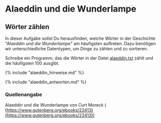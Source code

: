 
# Alaeddin und die Wunderlampe

## Wörter zählen

In dieser Aufgabe sollst Du herausfinden, welche Wörter in der Geschichte *"Alaeddin und die Wunderlampe"* am häufigsten auftreten. Dazu benötigen wir unterschiedliche Datentypen, um Dinge zu zählen und zu sortieren.

Schreibe ein Programm, das die Wörter in der Datei [alaeddin.txt](https://raw.githubusercontent.com/krother/Python3_Basics_Tutorial/master/de/dictionaries/alaeddin.txt) zählt und die häufigsten 100 ausgibt.

{% include "alaeddin_hinweise.md" %}

{% include "alaeddin_antworten.md" %}


### Quellenangabe

Alaeddin und die Wunderlampe von Curt Moreck (
[https://www.gutenberg.org/ebooks/22413](https://www.gutenberg.org/ebooks/22413))
